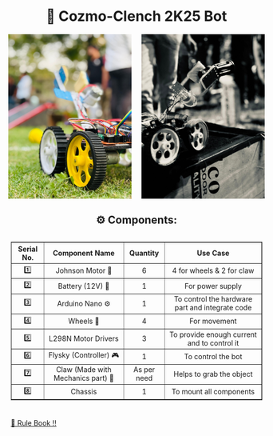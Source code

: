 <h1 align="center">🤖 Cozmo-Clench 2K25 Bot</h1>

<!-- Images Side by Side -->
<div style="display: flex; justify-content: center; gap: 20px;">
  <img src="bot.jpg" alt="Bot" width="49%" style="max-width: 300px; height: auto;">
  <img src="bot1.jpg" alt="Bot" width="49%" style="max-width: 300px; height: auto;">
</div>

<h2 align="center">⚙️ Components:</h2>

<!-- Table & Logo Container -->
<div style="display: flex; justify-content: center; align-items: center; gap: 40px; flex-wrap: wrap;">

  <!-- Table -->
  <table border="1" cellpadding="10" style="border-collapse: collapse; text-align: center;" align="center">
    <tr>
      <th>Serial No.</th>
      <th>Component Name</th>
      <th>Quantity</th>
      <th>Use Case</th>
    </tr>
    <tr>
      <td>1️⃣</td>
      <td>Johnson Motor 🛵</td>
      <td>6</td>
      <td>4 for wheels & 2 for claw</td>
    </tr>
    <tr>
      <td>2️⃣</td>
      <td>Battery (12V) 🔋</td>
      <td>1</td>
      <td>For power supply</td>
    </tr>
    <tr>
      <td>3️⃣</td>
      <td>Arduino Nano ⚙️</td>
      <td>1</td>
      <td>To control the hardware part and integrate code</td>
    </tr>
    <tr>
      <td>4️⃣</td>
      <td>Wheels 🛞</td>
      <td>4</td>
      <td>For movement</td>
    </tr>
    <tr>
      <td>5️⃣</td>
      <td>L298N Motor Drivers </td>
      <td>3</td>
      <td>To provide enough current and to control it</td>
    </tr>
    <tr>
      <td>6️⃣</td>
      <td>Flysky (Controller) 🎮</td>
      <td>1</td>
      <td>To control the bot</td>
    </tr>
    <tr>
      <td>7️⃣</td>
      <td>Claw (Made with Mechanics part) 🦾</td>
      <td>As per need</td></td>
      <td>Helps to grab the object</td>
    </tr>
    <tr>
      <td>8️⃣</td>
      <td>Chassis</td>
      <td>1</td></td>
      <td>To mount all components</td>
    </tr>
  </table>
</div>

<!--<h2 align="center">Mechanism:</h2>
<p></p>-->

###

<a href="Manual_Robotics.pdf">📙 Rule Book !!</a>

###

